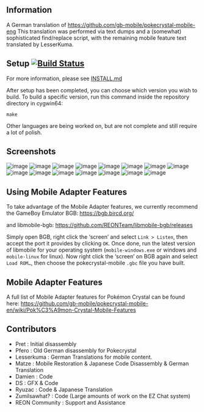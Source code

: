 ## Information 

A German translation of https://github.com/gb-mobile/pokecrystal-mobile-eng
This translation was performed via text dumps and a (somewhat) sophisticated find/replace script, with the remaining mobile feature text translated by LesserKuma.

## Setup [![Build Status][ci-badge]][ci]

For more information, please see [INSTALL.md](INSTALL.md)

After setup has been completed, you can choose which version you wish to build.
To build a specific version, run this command inside the repository directory in cygwin64:

`make`


Other languages are being worked on, but are not complete and still require a lot of polish.

## Screenshots

![image](https://github.com/gb-mobile/pokecrystal-mobile-ger/assets/110418063/ba663136-d7fa-423e-974d-7cf0f05362fd)
![image](https://github.com/user-attachments/assets/edf87737-f165-4e07-aaad-a3a30d2ce6e7)
![image](https://github.com/gb-mobile/pokecrystal-mobile-ger/assets/110418063/062796fd-380d-4a21-8f3f-93a4fd220772)
![image](https://github.com/gb-mobile/pokecrystal-mobile-ger/assets/110418063/07190487-05ff-4bf7-b68e-cd41161c97ca)
![image](https://github.com/gb-mobile/pokecrystal-mobile-ger/assets/110418063/d3ff672c-54b5-4b28-8cc1-e327d2bd0744)
![image](https://github.com/gb-mobile/pokecrystal-mobile-ger/assets/110418063/9df60976-2b40-41f1-bc26-a7cde97adaba)
![image](https://github.com/gb-mobile/pokecrystal-mobile-ger/assets/110418063/72732978-9cf7-471d-8314-d7c5cb634f82)
![image](https://github.com/gb-mobile/pokecrystal-mobile-ger/assets/110418063/fd5fd3a3-5a7e-41a8-b3bc-c50c5c947b1d)
![image](https://github.com/user-attachments/assets/b8ef1898-99aa-46ad-969a-3fa2b5f74bf2)
![image](https://github.com/gb-mobile/pokecrystal-mobile-ger/assets/110418063/dc35bc4e-8086-4c8d-a79d-b3d2c1e41108)
![image](https://github.com/gb-mobile/pokecrystal-mobile-ger/assets/110418063/88ae5a4b-a52f-432a-8142-ef03920594c5)
![image](https://github.com/user-attachments/assets/cb30197f-0e9c-4149-9ae0-e2802e265099)
![image](https://github.com/gb-mobile/pokecrystal-mobile-ger/assets/110418063/d8c279cf-1c1e-45b4-a823-39b15d0aceb2)
![image](https://github.com/gb-mobile/pokecrystal-mobile-ger/assets/110418063/739c6d36-51bf-43ef-8677-2ce1f7fd49c6)
![image](https://github.com/user-attachments/assets/b1e10d0b-e8ef-4571-8514-ec11bf081941)


## Using Mobile Adapter Features

To take advantage of the Mobile Adapter features, we currently recommend the GameBoy Emulator BGB:
https://bgb.bircd.org/

and libmobile-bgb:
https://github.com/REONTeam/libmobile-bgb/releases

Simply open BGB, right click the ‘screen’ and select `Link > Listen`, then accept the port it provides by clicking `OK`.
Once done, run the latest version of libmobile for your operating system (`mobile-windows.exe` or windows and `mobile-linux` for linux).
Now right click the ‘screen’ on BGB again and select `Load ROM…`, then choose the pokecrystal-mobile `.gbc` file you have built.

## Mobile Adapter Features

A full list of Mobile Adapter features for Pokémon Crystal can be found here:
https://github.com/gb-mobile/pokecrystal-mobile-en/wiki/Pok%C3%A9mon-Crystal-Mobile-Features

## Contributors

- Pret           : Initial disassembly
- Pfero          : Old German disassembly for Pokecrystal
- Lesserkuma     : German Translations for mobile content.
- Matze          : Mobile Restoration & Japanese Code Disassembly & German Translation
- Damien         : Code
- DS             : GFX & Code
- Ryuzac         : Code & Japanese Translation
- Zumilsawhat?   : Code (Large amounts of work on the EZ Chat system)
- REON Community : Support and Assistance

[ci]: https://github.com/pret/pokecrystal/actions
[ci-badge]: https://github.com/pret/pokecrystal/actions/workflows/main.yml/badge.svg
